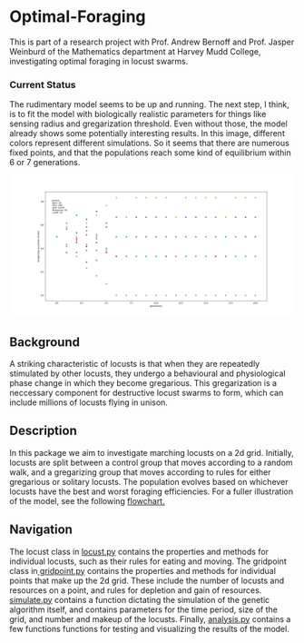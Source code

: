# Optimal-Foraging
This is part of a research project with Prof. Andrew Bernoff and Prof. Jasper Weinburd of the Mathematics department at Harvey Mudd College, investigating optimal foraging in locust swarms.
<h3>Current Status</h3>
<p>The rudimentary model seems to be up and running. The next step, I think, is to fit the model with biologically realistic parameters for things like sensing radius and gregarization threshold. Even without those, the model already shows some potentially interesting results. In this image, different colors represent different simulations. So it seems that there are numerous fixed points, and that the populations reach some kind of equilibrium within 6 or 7 generations.</p>
<img src="https://github.com/ymaltsman/Optimal-Foraging/blob/master/imgs/genalg2.png">
<h2>Background</h2>
<p> A striking characteristic of locusts is that when they are repeatedly stimulated by other locusts, they undergo a behavioural and physiological phase change in which they become gregarious. This gregarization is a neccessary component for destructive locust swarms to form, which can include millions of locusts flying in unison. </p>
<h2>Description</h2>
<p>In this package we aim to investigate marching locusts on a 2d grid. Initially, locusts are split between a control group that moves according to a random walk, and a gregarizing group that moves according to rules for either gregarious or solitary locusts. The population evolves based on whichever locusts have the best and worst foraging efficiencies. For a fuller illustration of the model, see the following <a href ="https://www.zenflowchart.com/docs/view/15wNJAPdRnVVdGyOXpZK">flowchart.</a></p>
<h2>Navigation</h2>
<p>The locust class in <a href="https://github.com/ymaltsman/Optimal-Foraging/blob/master/classes/locust.py">locust.py</a> contains the properties and methods for individual locusts, such as their rules for eating and moving. The gridpoint class in<a href="https://github.com/ymaltsman/Optimal-Foraging/blob/master/classes/gridpoint.py"> gridpoint.py</a> contains the properties and methods for individual points that make up the 2d grid. These include the number of locusts and resources on a point, and rules for depletion and gain of resources. <a href="https://github.com/ymaltsman/Optimal-Foraging/blob/master/simulate.py">simulate.py</a> contains a function dictating the simulation of the genetic algorithm itself, and contains parameters for the time period, size of the grid, and number and makeup of the locusts. Finally, <a href="https://github.com/ymaltsman/Optimal-Foraging/blob/master/analysis.py">analysis.py</a> contains a few functions functions for testing and visualizing the results of the model.</p>
